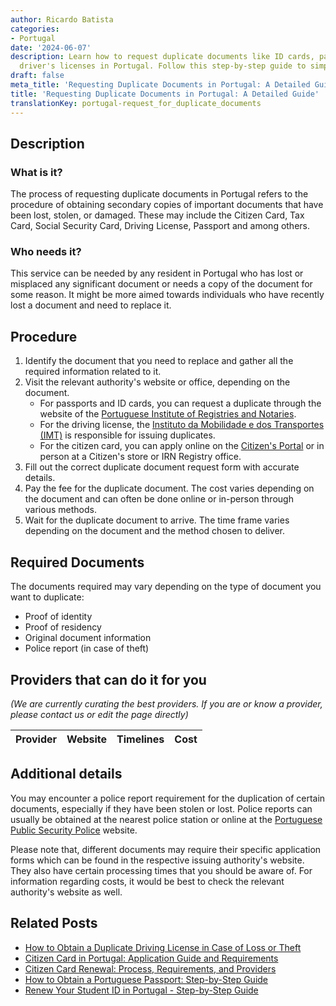 ```yaml
---
author: Ricardo Batista
categories:
- Portugal
date: '2024-06-07'
description: Learn how to request duplicate documents like ID cards, passports, and
  driver's licenses in Portugal. Follow this step-by-step guide to simplify the process.
draft: false
meta_title: 'Requesting Duplicate Documents in Portugal: A Detailed Guide'
title: 'Requesting Duplicate Documents in Portugal: A Detailed Guide'
translationKey: portugal-request_for_duplicate_documents
---
```


## Description
### What is it?
The process of requesting duplicate documents in Portugal refers to the procedure of obtaining secondary copies of important documents that have been lost, stolen, or damaged. These may include the Citizen Card, Tax Card, Social Security Card, Driving License, Passport and among others.

### Who needs it?
This service can be needed by any resident in Portugal who has lost or misplaced any significant document or needs a copy of the document for some reason. It might be more aimed towards individuals who have recently lost a document and need to replace it.

## Procedure

1. Identify the document that you need to replace and gather all the required information related to it.
2. Visit the relevant authority's website or office, depending on the document.
     - For passports and ID cards, you can request a duplicate through the website of the [Portuguese Institute of Registries and Notaries](https://irn.justica.gov.pt/online).
     - For the driving license, the [Instituto da Mobilidade e dos Transportes (IMT)](https://www.imtonline.pt/) is responsible for issuing duplicates.
     - For the citizen card, you can apply online on the [Citizen's Portal](https://eportugal.gov.pt/en/inicio) or in person at a Citizen's store or IRN Registry office.
3. Fill out the correct duplicate document request form with accurate details.
4. Pay the fee for the duplicate document. The cost varies depending on the document and can often be done online or in-person through various methods.
5. Wait for the duplicate document to arrive. The time frame varies depending on the document and the method chosen to deliver.

## Required Documents
The documents required may vary depending on the type of document you want to duplicate:

- Proof of identity
- Proof of residency
- Original document information
- Police report (in case of theft)

## Providers that can do it for you

_(We are currently curating the best providers. If you are or know a provider, please contact us or edit the page directly)_

| Provider        |     Website     |     Timelines    |       Cost      |
| --------------- | --------------- |  :-------------: | :-------------: |

## Additional details
You may encounter a police report requirement for the duplication of certain documents, especially if they have been stolen or lost. Police reports can usually be obtained at the nearest police station or online at the [Portuguese Public Security Police](https://www.psp.pt/Pages/homePage.aspx) website.

Please note that, different documents may require their specific application forms which can be found in the respective issuing authority's website. They also have certain processing times that you should be aware of. For information regarding costs, it would be best to check the relevant authority's website as well.


## Related Posts

- [How to Obtain a Duplicate Driving License in Case of Loss or Theft](https://tramitit.com/guides/portugal/request_for_duplicate_driving_license/)
- [Citizen Card in Portugal: Application Guide and Requirements](https://tramitit.com/guides/portugal/request_for_citizen_card/)
- [Citizen Card Renewal: Process, Requirements, and Providers](https://tramitit.com/guides/portugal/renewal_of_citizen_card/)
- [How to Obtain a Portuguese Passport: Step-by-Step Guide](https://tramitit.com/guides/portugal/request_for_portuguese_passport/)
- [Renew Your Student ID in Portugal - Step-by-Step Guide](https://tramitit.com/guides/portugal/renewal_of_student_card_for_foreigners/)